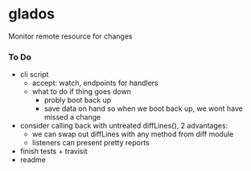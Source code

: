 # glados
Monitor remote resource for changes



### To Do
- cli script
	- accept: watch, endpoints for handlers
	- what to do if thing goes down
		- probly boot back up
		- save data on hand so when we boot back up, we wont have missed a change
- consider calling back with untreated diffLines(), 2 advantages:
	- we can swap out diffLines with any method from diff module
	- listeners can present pretty reports
- finish tests + travisit
- readme
